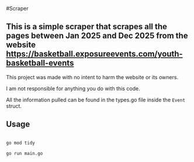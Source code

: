 
#Scraper


## This is a simple scraper that scrapes all the pages between Jan 2025 and Dec 2025 from the website https://basketball.exposureevents.com/youth-basketball-events


This project was made with no intent to harm the website or its owners. 

I am not responsible for anything you do with this code. 

All the information pulled can be found in the types.go file inside the `Event` struct.

## Usage

```bash

go mod tidy

go run main.go
```